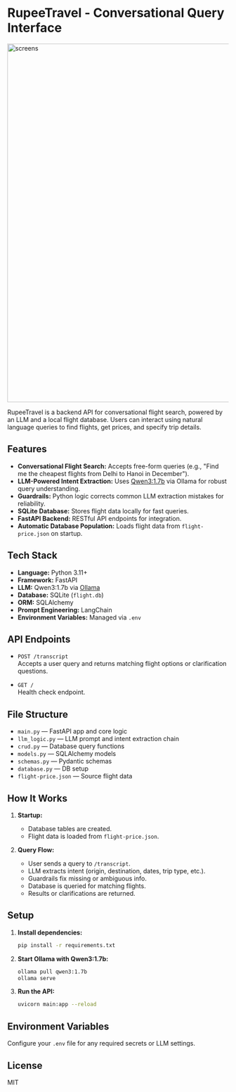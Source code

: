 # RupeeTravel - Conversational Query Interface

<img width="1334" height="816" alt="screens" src="https://github.com/user-attachments/assets/d9553737-2ab9-4088-8549-74dae07a1ead" />


RupeeTravel is a backend API for conversational flight search, powered by an LLM and a local flight database. Users can interact using natural language queries to find flights, get prices, and specify trip details.

## Features

- **Conversational Flight Search:** Accepts free-form queries (e.g., "Find me the cheapest flights from Delhi to Hanoi in December").
- **LLM-Powered Intent Extraction:** Uses [Qwen3:1.7b](https://github.com/QwenLM/Qwen) via Ollama for robust query understanding.
- **Guardrails:** Python logic corrects common LLM extraction mistakes for reliability.
- **SQLite Database:** Stores flight data locally for fast queries.
- **FastAPI Backend:** RESTful API endpoints for integration.
- **Automatic Database Population:** Loads flight data from `flight-price.json` on startup.

## Tech Stack

- **Language:** Python 3.11+
- **Framework:** FastAPI
- **LLM:** Qwen3:1.7b via [Ollama](https://ollama.com/)
- **Database:** SQLite (`flight.db`)
- **ORM:** SQLAlchemy
- **Prompt Engineering:** LangChain
- **Environment Variables:** Managed via `.env`

## API Endpoints

- `POST /transcript`  
  Accepts a user query and returns matching flight options or clarification questions.

- `GET /`  
  Health check endpoint.

## File Structure

- `main.py` — FastAPI app and core logic
- `llm_logic.py` — LLM prompt and intent extraction chain
- `crud.py` — Database query functions
- `models.py` — SQLAlchemy models
- `schemas.py` — Pydantic schemas
- `database.py` — DB setup
- `flight-price.json` — Source flight data

## How It Works

1. **Startup:**  
   - Database tables are created.
   - Flight data is loaded from `flight-price.json`.

2. **Query Flow:**  
   - User sends a query to `/transcript`.
   - LLM extracts intent (origin, destination, dates, trip type, etc.).
   - Guardrails fix missing or ambiguous info.
   - Database is queried for matching flights.
   - Results or clarifications are returned.

## Setup

1. **Install dependencies:**
   ```sh
   pip install -r requirements.txt
   ```

2. **Start Ollama with Qwen3:1.7b:**
   ```sh
   ollama pull qwen3:1.7b
   ollama serve
   ```

3. **Run the API:**
   ```sh
   uvicorn main:app --reload
   ```

## Environment Variables

Configure your `.env` file for any required secrets or LLM settings.

## License

MIT
